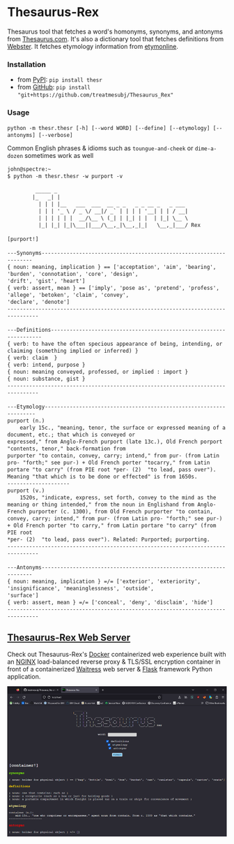 # Thesaurus-Rex
Thesaurus tool that fetches a word's homonyms, synonyms, and antonyms from [Thesaurus.com](https://www.thesaurus.com/). It's also a dictionary tool that fetches definitions from [Webster](https://www.merriam-webster.com/). It fetches etymology information from [etymonline](https://www.etymonline.com/).

### Installation
- from [PyPI](https://pypi.org/project/thesr): `pip install thesr`
- from [GitHub](https://github.com/treatmesubj/Thesaurus_Rex): `pip install "git+https://github.com/treatmesubj/Thesaurus_Rex"`

### Usage

```
python -m thesr.thesr [-h] [--word WORD] [--define] [--etymology] [--antonyms] [--verbose]
```
Common English phrases & idioms such as `toungue-and-cheek` or `dime-a-dozen` sometimes work as well

```
john@spectre:~
$ python -m thesr.thesr -w purport -v

         _____ _
        |_   _| |
          | | | |__   ___  ___  __ _ _   _ _ __ _   _ ___
          | | | '_ \ / _ \/ __|/ _` | | | | '__| | | / __|
          | | | | | |  __/\__ \ (_| | |_| | |  | |_| \__ \
          |_| |_| |_|\___||___/\__,_|\__,_|_|   \__,_|___/ Rex

[purport!]

---Synonyms-------------------------------------------------------------------
{ noun: meaning, implication } == ['acceptation', 'aim', 'bearing', 'burden', 'connotation', 'core', 'design',
'drift', 'gist', 'heart']
{ verb: assert, mean } == ['imply', 'pose as', 'pretend', 'profess', 'allege', 'betoken', 'claim', 'convey',
'declare', 'denote']
--------------------------------------------------------------------------------

---Definitions-------------------------------------------------------------------
{ verb: to have the often specious appearance of being, intending, or claiming (something implied or inferred) }
{ verb: claim  }
{ verb: intend, purpose }
{ noun: meaning conveyed, professed, or implied : import }
{ noun: substance, gist }
--------------------------------------------------------------------------------

---Etymology-------------------------------------------------------------------
purport (n.)
    early 15c., "meaning, tenor, the surface or expressed meaning of a document, etc.; that which is conveyed or
expressed," from Anglo-French purport (late 13c.), Old French porport "contents, tenor," back-formation from
purporter "to contain, convey, carry; intend," from pur- (from Latin pro- "forth;" see pur-) + Old French porter "tocarry," from Latin portare "to carry" (from PIE root *per- (2)  "to lead, pass over"). Meaning "that which is to be done or effected" is from 1650s.
--------------------
purport (v.)
    1520s, "indicate, express, set forth, convey to the mind as the meaning or thing intended," from the noun in Englishand from Anglo-French purporter (c. 1300), from Old French purporter "to contain, convey, carry; intend," from pur- (from Latin pro- "forth;" see pur-) + Old French porter "to carry," from Latin portare "to carry" (from PIE root
*per- (2)  "to lead, pass over"). Related: Purported; purporting.
--------------------------------------------------------------------------------

---Antonyms-------------------------------------------------------------------
{ noun: meaning, implication } =/= ['exterior', 'exteriority', 'insignificance', 'meaninglessness', 'outside',
'surface']
{ verb: assert, mean } =/= ['conceal', 'deny', 'disclaim', 'hide']
--------------------------------------------------------------------------------
```

## [Thesaurus-Rex Web Server](./docker)

Check out Thesaurus-Rex's [Docker](https://www.docker.com/) containerized web experience built with an [NGINX](https://www.nginx.com/) load-balanced reverse proxy & TLS/SSL encryption container in front of a containerized [Waitress](https://docs.pylonsproject.org/projects/waitress/en/stable/) web server & [Flask](https://flask.palletsprojects.com/en/2.2.x/) framework Python application.

![](./images/thesr_web.png)
